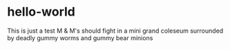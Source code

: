 # hello-world
This is just a test
M & M's should fight in a mini grand coleseum surrounded by deadly gummy worms and gummy bear minions
